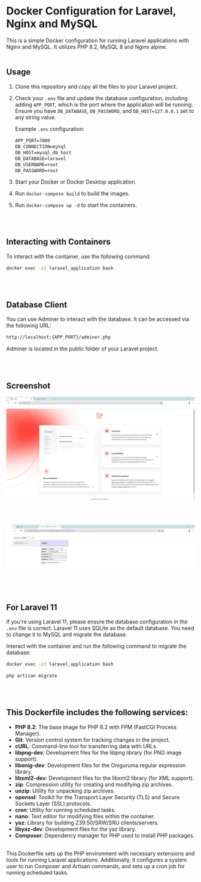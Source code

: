 # Docker Configuration for Laravel, Nginx and MySQL

This is a simple Docker configuration for running Laravel applications with Nginx and MySQL. It utilizes PHP 8.2, MySQL 8 and Nginx alpine.
<br>
<br>
## Usage

1. Clone this repository and copy all the files to your Laravel project.
2. Check your `.env` file and update the database configuration, including adding `APP_PORT`, which is the port where the application will be running. Ensure you have `DB_DATABASE`, `DB_PASSWORD`, and `DB_HOST=127.0.0.1` set to any string value.

    Example `.env` configuration:
    ```env
    APP_PORT=7000
    DB_CONNECTION=mysql
    DB_HOST=mysql_db_host
    DB_DATABASE=laravel
    DB_USERNAME=root
    DB_PASSWORD=root
    ```

3. Start your Docker or Docker Desktop application.
4. Run `docker-compose build` to build the images.
5. Run `docker-compose up -d` to start the containers.
<br>
<br>

## Interacting with Containers

To interact with the container, use the following command:

```bash
docker exec -it laravel_application bash
```
<br>
<br>

## Database Client

You can use Adminer to interact with the database. It can be accessed via the following URL:

```bash
http://localhost:{APP_PORT}/adminer.php
```

Adminer is located in the public folder of your Laravel project.

<br>
<br>

## Screenshot
 ![Application](https://github.com/ferdous-ahmed-khan/dockerize-laravel-mysql-nginx/blob/main/public/readme-img/laravel_application.jpg)

<br>
<br>
 
 ![Application](https://github.com/ferdous-ahmed-khan/dockerize-laravel-mysql-nginx/blob/main/public/readme-img/database_client_img.jpg)

<br>
<br>

## For Laravel 11

If you're using Laravel 11, please ensure the database configuration in the `.env` file is correct. Laravel 11 uses SQLite as the default database. You need to change it to MySQL and migrate the database.

Interact with the container and run the following command to migrate the database:

```bash
docker exec -it laravel_application bash
```
```bash
php artisan migrate
```
<br>
<br>

## This Dockerfile includes the following services:

- **PHP 8.2**: The base image for PHP 8.2 with FPM (FastCGI Process Manager).
- **Git**: Version control system for tracking changes in the project.
- **cURL**: Command-line tool for transferring data with URLs.
- **libpng-dev**: Development files for the libpng library (for PNG image support).
- **libonig-dev**: Development files for the Oniguruma regular expression library.
- **libxml2-dev**: Development files for the libxml2 library (for XML support).
- **zip**: Compression utility for creating and modifying zip archives.
- **unzip**: Utility for unpacking zip archives.
- **openssl**: Toolkit for the Transport Layer Security (TLS) and Secure Sockets Layer (SSL) protocols.
- **cron**: Utility for running scheduled tasks.
- **nano**: Text editor for modifying files within the container.
- **yaz**: Library for building Z39.50/SRW/SRU clients/servers.
- **libyaz-dev**: Development files for the yaz library.
- **Composer**: Dependency manager for PHP used to install PHP packages.


 <br>
This Dockerfile sets up the PHP environment with necessary extensions and tools for running Laravel applications. Additionally, it configures a system user to run Composer and Artisan commands, and sets up a cron job for running scheduled tasks.
